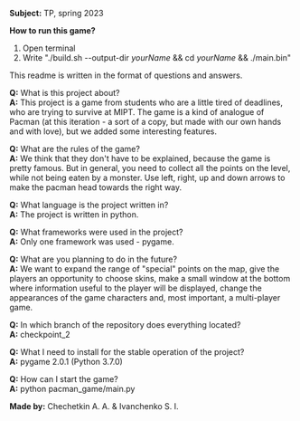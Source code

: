**Subject:** TP, spring 2023

**How to run this game?**
1. Open terminal
2. Write "./build.sh --output-dir $yourName$ && cd $yourName$ && ./main.bin"

This readme is written in the format of questions and answers.

**Q:** What is this project about?  
**A:** This project is a game from students who are a little tired of deadlines, who are trying to survive at MIPT. The game is a kind of analogue of Pacman (at this iteration - a sort of a copy, but made with our own hands and with love), but we added some interesting features.

**Q:** What are the rules of the game?  
**A:** We think that they don't have to be explained, because the game is pretty famous. But in general, you need to collect all the points on the level, while not being eaten by a monster. Use left, right, up and down arrows to make the pacman head towards the right way.

**Q:** What language is the project written in?  
**A:** The project is written in python.

**Q:** What frameworks were used in the project?  
**A:** Only one framework was used - pygame.

**Q:** What are you planning to do in the future?  
**A:** We want to expand the range of "special" points on the map, give the players an opportunity to choose skins, make a small window at the bottom where information useful to the player will be displayed, change the appearances of the game characters and, most important, a multi-player game.

**Q:** In which branch of the repository does everything located?  
**A:** checkpoint_2

**Q:** What I need to install for the stable operation of the project?  
**A:** pygame 2.0.1 (Python 3.7.0)

**Q:** How can I start the game?  
**A:** python pacman_game/main.py

**Made by:** Chechetkin A. A. & Ivanchenko S. I.
